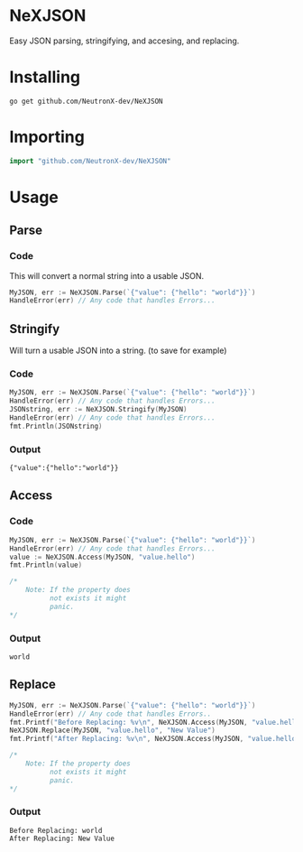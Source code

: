 # NeXJSON
Easy JSON parsing, stringifying, and accesing, and replacing.

# Installing
```
go get github.com/NeutronX-dev/NeXJSON
```

# Importing
```go
import "github.com/NeutronX-dev/NeXJSON"
```

# Usage
## Parse
### Code
This will convert a normal string into a usable JSON.
```go
MyJSON, err := NeXJSON.Parse(`{"value": {"hello": "world"}}`)
HandleError(err) // Any code that handles Errors...
```
## Stringify
Will turn a usable JSON into a string. (to save for example)
### Code
```go
MyJSON, err := NeXJSON.Parse(`{"value": {"hello": "world"}}`)
HandleError(err) // Any code that handles Errors...
JSONstring, err := NeXJSON.Stringify(MyJSON)
HandleError(err) // Any code that handles Errors...
fmt.Println(JSONstring)
```
### Output
```
{"value":{"hello":"world"}}
```
## Access
### Code
```go
MyJSON, err := NeXJSON.Parse(`{"value": {"hello": "world"}}`)
HandleError(err) // Any code that handles Errors...
value := NeXJSON.Access(MyJSON, "value.hello")
fmt.Println(value)

/*
	Note: If the property does
		  not exists it might
		  panic.
*/
```
### Output
```
world
```
## Replace
```go
MyJSON, err := NeXJSON.Parse(`{"value": {"hello": "world"}}`)
HandleError(err) // Any code that handles Errors..
fmt.Printf("Before Replacing: %v\n", NeXJSON.Access(MyJSON, "value.hello"))
NeXJSON.Replace(MyJSON, "value.hello", "New Value")
fmt.Printf("After Replacing: %v\n", NeXJSON.Access(MyJSON, "value.hello"))

/*
	Note: If the property does
		  not exists it might
		  panic.
*/
```
### Output
```
Before Replacing: world
After Replacing: New Value
```